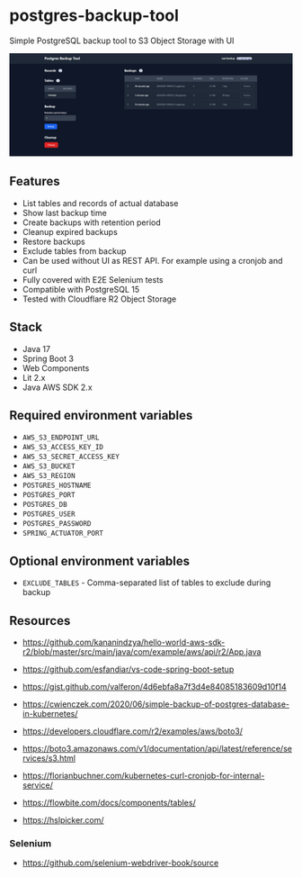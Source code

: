 # postgres-backup-tool
Simple PostgreSQL backup tool to S3 Object Storage with UI

![PostgreSQL backup tool screenshot](docs/postrgress-backup-tool-1.png)

## Features
- List tables and records of actual database
- Show last backup time
- Create backups with retention period
- Cleanup expired backups
- Restore backups
- Exclude tables from backup
- Can be used without UI as REST API. For example using a cronjob and curl
- Fully covered with E2E Selenium tests
- Compatible with PostgreSQL 15
- Tested with Cloudflare R2 Object Storage

## Stack
- Java 17
- Spring Boot 3
- Web Components
- Lit 2.x
- Java AWS SDK 2.x 

## Required environment variables
- `AWS_S3_ENDPOINT_URL`
- `AWS_S3_ACCESS_KEY_ID`
- `AWS_S3_SECRET_ACCESS_KEY`
- `AWS_S3_BUCKET`
- `AWS_S3_REGION`
- `POSTGRES_HOSTNAME`
- `POSTGRES_PORT`
- `POSTGRES_DB`
- `POSTGRES_USER`
- `POSTGRES_PASSWORD`
- `SPRING_ACTUATOR_PORT`

## Optional environment variables

- `EXCLUDE_TABLES` - Comma-separated list of tables to exclude during backup

## Resources

- https://github.com/kananindzya/hello-world-aws-sdk-r2/blob/master/src/main/java/com/example/aws/api/r2/App.java
- https://github.com/esfandiar/vs-code-spring-boot-setup
- https://gist.github.com/valferon/4d6ebfa8a7f3d4e84085183609d10f14
- https://cwienczek.com/2020/06/simple-backup-of-postgres-database-in-kubernetes/
- https://developers.cloudflare.com/r2/examples/aws/boto3/
- https://boto3.amazonaws.com/v1/documentation/api/latest/reference/services/s3.html
- https://florianbuchner.com/kubernetes-curl-cronjob-for-internal-service/

- https://flowbite.com/docs/components/tables/
- https://hslpicker.com/

### Selenium

- https://github.com/selenium-webdriver-book/source
